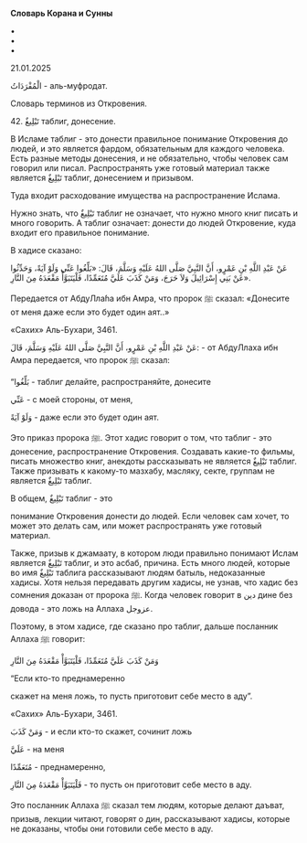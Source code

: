 **Словарь Корана и Сунны**  
  
  
•  
•  
•  
  
21.01.2025  
  

الْمُفْرَدَاتُ - аль-муфродат.

Словарь терминов из Откровения.

  

42\. تَبْلِيغٌ таблиг, донесение.

В Исламе таблиг - это донести правильное понимание Откровения до людей,
и это является фардом, обязательным для каждого человека. Есть разные
методы донесения, и не обязательно, чтобы человек сам говорил или писал.
Распространять уже готовый материал также является تَبْلِيغٌ таблиг,
донесением и призывом.

Туда входит расходование имущества на распространение Ислама.

Нужно знать, что تَبْلِيغٌ таблиг не означает, что нужно много книг писать и
много говорить. А таблиг означает: донести до людей Откровение, куда
входит его правильное понимание.

В хадисе сказано:

عَنْ عَبْدِ اللَّهِ بْنِ عَمْرٍو، أَنَّ النَّبِيَّ صَلَّى اللهُ عَلَيْهِ وَسَلَّمَ، قَالَ: «بَلِّغُوا عَنِّي وَلَوْ
آيَةً، وَحَدِّثُوا عَنْ بَنِي إِسْرَائِيلَ وَلاَ حَرَجَ، وَمَنْ كَذَبَ عَلَيَّ مُتَعَمِّدًا، فَلْيَتَبَوَّأْ مَقْعَدَهُ مِنَ
النَّارِ».

Передается от АбдуЛлаɦа ибн Амра, что пророк ﷺ сказал: «Донесите от
меня даже если это будет один аят..»

«Сахих» Аль-Бухари, 3461.

عَنْ عَبْدِ اللَّهِ بْنِ عَمْرٍو، أَنَّ النَّبِيَّ صَلَّى اللهُ عَلَيْهِ وَسَلَّمَ، قَالَ: - от АбдуЛлаха
ибн Амра передается, что пророк ﷺ сказал:

“بَلِّغُوا - таблиг делайте, распространяйте, донесите

عَنِّي - с моей стороны, от меня,

وَلَوْ آيَةً - даже если это будет один аят.

Это приказ пророка ﷺ. Этот хадис говорит о том, что таблиг - это
донесение, распространение Откровения. Создавать какие-то фильмы, писать
множество книг, анекдоты рассказывать не является تَبْلِيغٌ таблиг. Также
призывать к какому-то мазхабу, масляку, секте, группам не является تَبْلِيغٌ
таблиг. 

В общем, تَبْلِيغٌ таблиг - это 

понимание Откровения донести до людей. Если человек сам хочет, то может
это делать сам, или может распространять уже готовый материал. 

Также, призыв к джамаату, в котором люди правильно понимают Ислам
является تَبْلِيغٌ таблиг, и это асбаб, причина. Есть много людей, которые
во имя تَبْلِيغٌ таблига рассказывают людям батыль, недоказанные хадисы.
Хотя нельзя передавать другим хадисы, не узнав, что хадис без сомнения
доказан от пророка ﷺ. Когда человек говорит в دين дине без довода - это
ложь на Аллаха عزوجل. 

Поэтому, в этом хадисе, где сказано про таблиг, дальше посланник Аллаха
ﷺ говорит:

وَمَنْ كَذَبَ عَلَيَّ مُتَعَمِّدًا، فَلْيَتَبَوَّأْ مَقْعَدَهُ مِنَ النَّارِ

“Если кто-то преднамеренно 

скажет на меня ложь, то пусть приготовит себе место в аду”. 

«Сахих» Аль-Бухари, 3461.

وَمَنْ كَذَبَ - и если кто-то скажет, сочинит ложь 

عَلَيَّ - на меня 

مُتَعَمِّدًا - преднамеренно,

فَلْيَتَبَوَّأْ مَقْعَدَهُ مِنَ النَّارِ - то пусть он приготовит себе место в аду. 

Это посланник Аллаха ﷺ сказал тем людям, которые делают даъват, призыв,
лекции читают, говорят о дин, рассказывают хадисы, которые не доказаны,
чтобы они готовили себе место в аду. 
